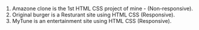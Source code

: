 1. Amazone clone is the 1st HTML CSS project of mine - (Non-responsive).                                                                                                                                 
2. Original burger is a Resturant site using HTML CSS (Responsive).                                                                                                                                    
3. MyTune is an entertainment site using HTML CSS (Responsive).
